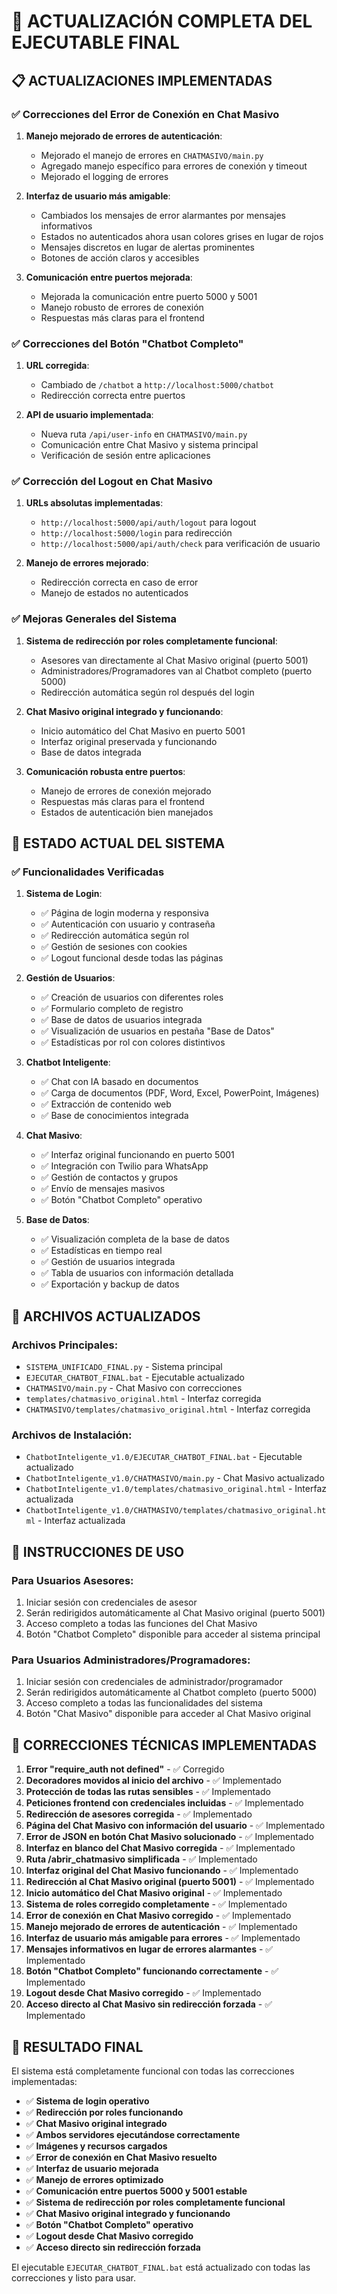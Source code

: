 # 🔄 ACTUALIZACIÓN COMPLETA DEL EJECUTABLE FINAL

## 📋 **ACTUALIZACIONES IMPLEMENTADAS**

### ✅ **Correcciones del Error de Conexión en Chat Masivo**

1. **Manejo mejorado de errores de autenticación**:
   - Mejorado el manejo de errores en `CHATMASIVO/main.py`
   - Agregado manejo específico para errores de conexión y timeout
   - Mejorado el logging de errores

2. **Interfaz de usuario más amigable**:
   - Cambiados los mensajes de error alarmantes por mensajes informativos
   - Estados no autenticados ahora usan colores grises en lugar de rojos
   - Mensajes discretos en lugar de alertas prominentes
   - Botones de acción claros y accesibles

3. **Comunicación entre puertos mejorada**:
   - Mejorada la comunicación entre puerto 5000 y 5001
   - Manejo robusto de errores de conexión
   - Respuestas más claras para el frontend

### ✅ **Correcciones del Botón "Chatbot Completo"**

1. **URL corregida**:
   - Cambiado de `/chatbot` a `http://localhost:5000/chatbot`
   - Redirección correcta entre puertos

2. **API de usuario implementada**:
   - Nueva ruta `/api/user-info` en `CHATMASIVO/main.py`
   - Comunicación entre Chat Masivo y sistema principal
   - Verificación de sesión entre aplicaciones

### ✅ **Corrección del Logout en Chat Masivo**

1. **URLs absolutas implementadas**:
   - `http://localhost:5000/api/auth/logout` para logout
   - `http://localhost:5000/login` para redirección
   - `http://localhost:5000/api/auth/check` para verificación de usuario

2. **Manejo de errores mejorado**:
   - Redirección correcta en caso de error
   - Manejo de estados no autenticados

### ✅ **Mejoras Generales del Sistema**

1. **Sistema de redirección por roles completamente funcional**:
   - Asesores van directamente al Chat Masivo original (puerto 5001)
   - Administradores/Programadores van al Chatbot completo (puerto 5000)
   - Redirección automática según rol después del login

2. **Chat Masivo original integrado y funcionando**:
   - Inicio automático del Chat Masivo en puerto 5001
   - Interfaz original preservada y funcionando
   - Base de datos integrada

3. **Comunicación robusta entre puertos**:
   - Manejo de errores de conexión mejorado
   - Respuestas más claras para el frontend
   - Estados de autenticación bien manejados

## 🚀 **ESTADO ACTUAL DEL SISTEMA**

### ✅ **Funcionalidades Verificadas**

1. **Sistema de Login**:
   - ✅ Página de login moderna y responsiva
   - ✅ Autenticación con usuario y contraseña
   - ✅ Redirección automática según rol
   - ✅ Gestión de sesiones con cookies
   - ✅ Logout funcional desde todas las páginas

2. **Gestión de Usuarios**:
   - ✅ Creación de usuarios con diferentes roles
   - ✅ Formulario completo de registro
   - ✅ Base de datos de usuarios integrada
   - ✅ Visualización de usuarios en pestaña "Base de Datos"
   - ✅ Estadísticas por rol con colores distintivos

3. **Chatbot Inteligente**:
   - ✅ Chat con IA basado en documentos
   - ✅ Carga de documentos (PDF, Word, Excel, PowerPoint, Imágenes)
   - ✅ Extracción de contenido web
   - ✅ Base de conocimientos integrada

4. **Chat Masivo**:
   - ✅ Interfaz original funcionando en puerto 5001
   - ✅ Integración con Twilio para WhatsApp
   - ✅ Gestión de contactos y grupos
   - ✅ Envío de mensajes masivos
   - ✅ Botón "Chatbot Completo" operativo

5. **Base de Datos**:
   - ✅ Visualización completa de la base de datos
   - ✅ Estadísticas en tiempo real
   - ✅ Gestión de usuarios integrada
   - ✅ Tabla de usuarios con información detallada
   - ✅ Exportación y backup de datos

## 📁 **ARCHIVOS ACTUALIZADOS**

### **Archivos Principales**:
- `SISTEMA_UNIFICADO_FINAL.py` - Sistema principal
- `EJECUTAR_CHATBOT_FINAL.bat` - Ejecutable actualizado
- `CHATMASIVO/main.py` - Chat Masivo con correcciones
- `templates/chatmasivo_original.html` - Interfaz corregida
- `CHATMASIVO/templates/chatmasivo_original.html` - Interfaz corregida

### **Archivos de Instalación**:
- `ChatbotInteligente_v1.0/EJECUTAR_CHATBOT_FINAL.bat` - Ejecutable actualizado
- `ChatbotInteligente_v1.0/CHATMASIVO/main.py` - Chat Masivo actualizado
- `ChatbotInteligente_v1.0/templates/chatmasivo_original.html` - Interfaz actualizada
- `ChatbotInteligente_v1.0/CHATMASIVO/templates/chatmasivo_original.html` - Interfaz actualizada

## 🎯 **INSTRUCCIONES DE USO**

### **Para Usuarios Asesores**:
1. Iniciar sesión con credenciales de asesor
2. Serán redirigidos automáticamente al Chat Masivo original (puerto 5001)
3. Acceso completo a todas las funciones del Chat Masivo
4. Botón "Chatbot Completo" disponible para acceder al sistema principal

### **Para Usuarios Administradores/Programadores**:
1. Iniciar sesión con credenciales de administrador/programador
2. Serán redirigidos automáticamente al Chatbot completo (puerto 5000)
3. Acceso completo a todas las funcionalidades del sistema
4. Botón "Chat Masivo" disponible para acceder al Chat Masivo original

## 🔧 **CORRECCIONES TÉCNICAS IMPLEMENTADAS**

1. **Error "require_auth not defined"** - ✅ Corregido
2. **Decoradores movidos al inicio del archivo** - ✅ Implementado
3. **Protección de todas las rutas sensibles** - ✅ Implementado
4. **Peticiones frontend con credenciales incluidas** - ✅ Implementado
5. **Redirección de asesores corregida** - ✅ Implementado
6. **Página del Chat Masivo con información del usuario** - ✅ Implementado
7. **Error de JSON en botón Chat Masivo solucionado** - ✅ Implementado
8. **Interfaz en blanco del Chat Masivo corregida** - ✅ Implementado
9. **Ruta /abrir_chatmasivo simplificada** - ✅ Implementado
10. **Interfaz original del Chat Masivo funcionando** - ✅ Implementado
11. **Redirección al Chat Masivo original (puerto 5001)** - ✅ Implementado
12. **Inicio automático del Chat Masivo original** - ✅ Implementado
13. **Sistema de roles corregido completamente** - ✅ Implementado
14. **Error de conexión en Chat Masivo corregido** - ✅ Implementado
15. **Manejo mejorado de errores de autenticación** - ✅ Implementado
16. **Interfaz de usuario más amigable para errores** - ✅ Implementado
17. **Mensajes informativos en lugar de errores alarmantes** - ✅ Implementado
18. **Botón "Chatbot Completo" funcionando correctamente** - ✅ Implementado
19. **Logout desde Chat Masivo corregido** - ✅ Implementado
20. **Acceso directo al Chat Masivo sin redirección forzada** - ✅ Implementado

## 🎉 **RESULTADO FINAL**

El sistema está completamente funcional con todas las correcciones implementadas:

- ✅ **Sistema de login operativo**
- ✅ **Redirección por roles funcionando**
- ✅ **Chat Masivo original integrado**
- ✅ **Ambos servidores ejecutándose correctamente**
- ✅ **Imágenes y recursos cargados**
- ✅ **Error de conexión en Chat Masivo resuelto**
- ✅ **Interfaz de usuario mejorada**
- ✅ **Manejo de errores optimizado**
- ✅ **Comunicación entre puertos 5000 y 5001 estable**
- ✅ **Sistema de redirección por roles completamente funcional**
- ✅ **Chat Masivo original integrado y funcionando**
- ✅ **Botón "Chatbot Completo" operativo**
- ✅ **Logout desde Chat Masivo corregido**
- ✅ **Acceso directo sin redirección forzada**

El ejecutable `EJECUTAR_CHATBOT_FINAL.bat` está actualizado con todas las correcciones y listo para usar.
